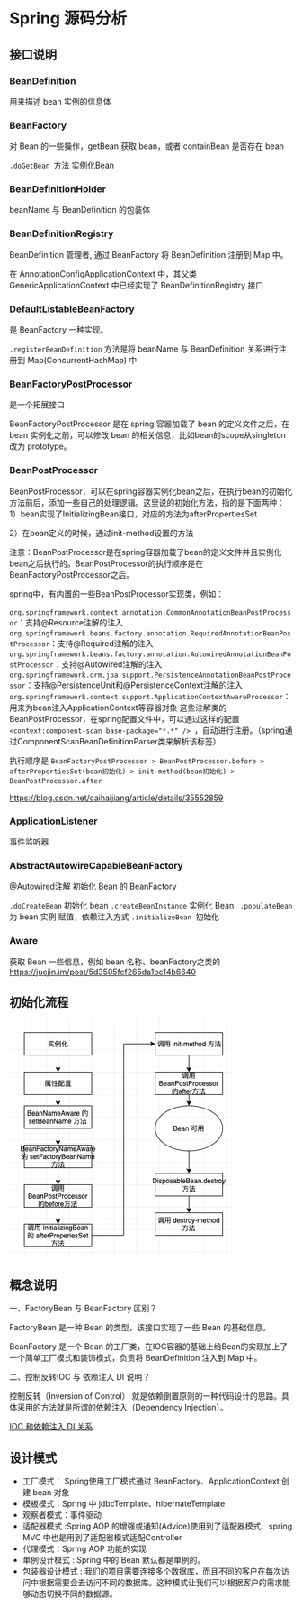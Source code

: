 # Spring 源码分析

## 接口说明

### BeanDefinition

用来描述 bean 实例的信息体

### BeanFactory 

对 Bean 的一些操作，getBean 获取 bean，或者 containBean 是否存在 bean

`.doGetBean `方法 实例化Bean

### BeanDefinitionHolder

beanName 与 BeanDefinition 的包装体

### BeanDefinitionRegistry

BeanDefinition 管理者, 通过 BeanFactory 将 BeanDefinition 注册到 Map 中。

在 AnnotationConfigApplicationContext 中，其父类 GenericApplicationContext 中已经实现了 BeanDefinitionRegistry 接口

### DefaultListableBeanFactory

是 BeanFactory 一种实现。

`.registerBeanDefinition` 方法是将 beanName 与 BeanDefinition 关系进行注册到 Map(ConcurrentHashMap) 中

### BeanFactoryPostProcessor

是一个拓展接口

BeanFactoryPostProcessor 是在 spring 容器加载了 bean 的定义文件之后，在 bean 实例化之前，可以修改 bean 的相关信息，比如bean的scope从singleton 改为 prototype。

### BeanPostProcessor

BeanPostProcessor，可以在spring容器实例化bean之后，在执行bean的初始化方法前后，添加一些自己的处理逻辑。这里说的初始化方法，指的是下面两种：
1）bean实现了InitializingBean接口，对应的方法为afterPropertiesSet

2）在bean定义的时候，通过init-method设置的方法

注意：BeanPostProcessor是在spring容器加载了bean的定义文件并且实例化bean之后执行的。BeanPostProcessor的执行顺序是在BeanFactoryPostProcessor之后。

spring中，有内置的一些BeanPostProcessor实现类，例如：

`org.springframework.context.annotation.CommonAnnotationBeanPostProcessor`：支持@Resource注解的注入
`org.springframework.beans.factory.annotation.RequiredAnnotationBeanPostProcessor`：支持@Required注解的注入
`org.springframework.beans.factory.annotation.AutowiredAnnotationBeanPostProcessor`：支持@Autowired注解的注入
`org.springframework.orm.jpa.support.PersistenceAnnotationBeanPostProcessor`：支持@PersistenceUnit和@PersistenceContext注解的注入
`org.springframework.context.support.ApplicationContextAwareProcessor`：用来为bean注入ApplicationContext等容器对象
这些注解类的BeanPostProcessor，在spring配置文件中，可以通过这样的配置 `<context:component-scan base-package="*.*" /> `，自动进行注册。（spring通过ComponentScanBeanDefinitionParser类来解析该标签）

执行顺序是 `BeanFactoryPostProcessor > BeanPostProcessor.before > afterPropertiesSet(bean初始化) > init-method(bean初始化) > BeanPostProcessor.after`

https://blog.csdn.net/caihaijiang/article/details/35552859

### ApplicationListener

事件监听器

### AbstractAutowireCapableBeanFactory 

@Autowired注解 初始化 Bean 的 BeanFactory 

`.doCreateBean` 初始化 bean
    `.createBeanInstance` 实例化 Bean
   ` .populateBean` 为 bean 实例 赋值，依赖注入方式
    `.initializeBean `初始化

### Aware 

获取 Bean 一些信息，例如 bean 名称、beanFactory之类的
https://juejin.im/post/5d3505fcf265da1bc14b6640

## 初始化流程

![image-20200219135419737](assets/image-20200219135419737.png)

## 概念说明

一、FactoryBean 与 BeanFactory 区别？

FactoryBean  是一种 Bean 的类型，该接口实现了一些 Bean 的基础信息。

BeanFactory 是一个 Bean 的工厂类，在IOC容器的基础上给Bean的实现加上了一个简单工厂模式和装饰模式，负责将 BeanDefinition 注入到 Map 中。

二、控制反转IOC 与 依赖注入 DI 说明？

控制反转（Inversion of Control） 就是依赖倒置原则的一种代码设计的思路。具体采用的方法就是所谓的依赖注入（Dependency Injection）。

[IOC 和依赖注入 DI 关系](https://www.zhihu.com/question/23277575/answer/169698662)

## 设计模式

- 工厂模式： Spring使用工厂模式通过 BeanFactory、ApplicationContext 创建 bean 对象
- 模板模式：Spring 中 jdbcTemplate、hibernateTemplate 
- 观察者模式：事件驱动
- 适配器模式 :Spring AOP 的增强或通知(Advice)使用到了适配器模式、spring MVC 中也是用到了适配器模式适配Controller
- 代理模式：Spring AOP 功能的实现
- 单例设计模式 : Spring 中的 Bean 默认都是单例的。
- 包装器设计模式 : 我们的项目需要连接多个数据库，而且不同的客户在每次访问中根据需要会去访问不同的数据库。这种模式让我们可以根据客户的需求能够动态切换不同的数据源。

